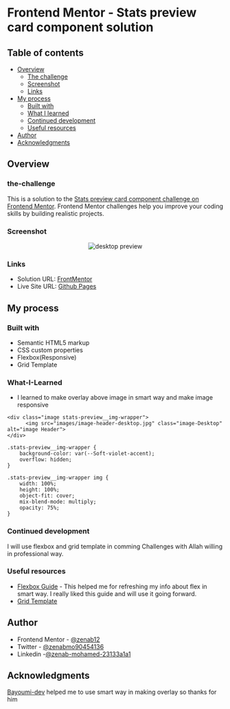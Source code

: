 # Frontend Mentor - Stats preview card component solution

## Table of contents

- [Overview](#overview)
  - [The challenge](#the-challenge)
  - [Screenshot](#screenshot)
  - [Links](#links)
- [My process](#my-process)
  - [Built with](#built-with)
  - [What I learned](#What-I-Learned)
  - [Continued development](#continued-development)
  - [Useful resources](#useful-resources)
- [Author](#author)
- [Acknowledgments](#Acknowledgments)

## Overview

### the-challenge

This is a solution to the [Stats preview card component challenge on Frontend Mentor](https://www.frontendmentor.io/challenges/stats-preview-card-component-8JqbgoU62). Frontend Mentor challenges help you improve your coding skills by building realistic projects. 


### Screenshot
<p align="center">
<img src="https://user-images.githubusercontent.com/78083890/171156420-6a57560f-7ddb-40e3-ac05-5e73fe715c15.png" alt="desktop preview">
</p>

### Links

- Solution URL: [FrontMentor](https://www.frontendmentor.io/solutions/responsivestatspreviewcardcomponent-gwB_pJ8fJN)
- Live Site URL: [Github Pages](https://zenab12.github.io/stats-preview-Card-component/)

## My process

### Built with

- Semantic HTML5 markup
- CSS custom properties
- Flexbox(Responsive)
- Grid Template


### What-I-Learned

- I learned to make overlay above image in smart way and make image responsive 

```
<div class="image stats-preview__img-wrapper">
      <img src="images/image-header-desktop.jpg" class="image-Desktop" alt="image Header">
</div>
```

```
.stats-preview__img-wrapper {
    background-color: var(--Soft-violet-accent);
    overflow: hidden;
}

.stats-preview__img-wrapper img {
    width: 100%;
    height: 100%;
    object-fit: cover;
    mix-blend-mode: multiply;
    opacity: 75%;
}

```

### Continued development
I will use flexbox and grid template in comming Challenges with Allah willing  in professional way.


### Useful resources

- [Flexbox Guide](https://css-tricks.com/snippets/css/a-guide-to-flexbox/) - This helped me for refreshing my info about flex in smart way. I really liked this guide and will use it going forward.
- [Grid Template](https://css-tricks.com/snippets/css/complete-guide-grid/)


## Author

- Frontend Mentor - [@zenab12](https://www.frontendmentor.io/profile/zenab12)
- Twitter - [@zenabmo90454136](https://twitter.com/zenabmo90454136)
- Linkedin -[@zenab-mohamed-23133a1a1](https://www.linkedin.com/in/zenab-mohamed-23133a1a1/)


## Acknowledgments

[Bayoumi-dev](https://www.frontendmentor.io/profile/Bayoumi-dev) helped me to use smart way in making overlay so thanks for him
